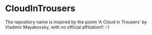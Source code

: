 # CloudInTrousers
The repository name is inspired by the poem 'A Cloud in Trousers' by Vladimir Mayakovsky, with no official affiliation!! :-)
